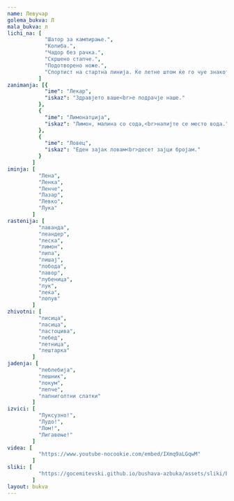 ```yaml
---
name: Левучар
golema_bukva: Л
mala_bukva: л
lichi_na: [
            "Шатор за кампирање.",
            "Колиба.",
            "Чадор без рачка.",
            "Скршено стапче.",
            "Подотворено ноже.",
            "Спортист на стартна линија. Ќе летне штом ќе го чуе знакот."
          ]
zanimanja: [{
            "ime": "Лекар",
            "iskaz": "Здравјето ваше<br>е подрачје наше."
          },
          {
            "ime": "Лимонатџија",
            "iskaz": "Лимон, малина со сода,<br>напијте се место вода."
          },
          {
            "ime": "Ловец",
            "iskaz": "Еден зајак ловам<br>десет зајци бројам."
          }
        ]
iminja: [
          "Лена",
          "Ленка",
          "Ленче",
          "Лазар",
          "Левко",
          "Лука"
        ]
rastenija: [
          "лаванда",
          "леандер",
          "леска",
          "лимон",
          "липа",
          "лишај",
          "лобода",
          "лавор",
          "лубеница",
          "лук",
          "леќа",
          "лопув"
        ]
zhivotni: [
          "лисица",
          "ласица",
          "ластоцива",
          "лебед",
          "летница",
          "лештарка"
        ]
jadenja: [
          "леблебија",
          "лешник",
          "локум",
          "лепче",
          "лапниголтни слатки"
        ]
izvici: [
          "Луксузно!",
          "Лудо!",
          "Лом!",
          "Лигавење!"
        ]
videa: [
          "https://www.youtube-nocookie.com/embed/IXmq9aLGqwM"
        ]
sliki: [
          "https://gocemitevski.github.io/bushava-azbuka/assets/sliki/bushava-azbuka-levuchar.png"
        ]
layout: bukva
---
```

